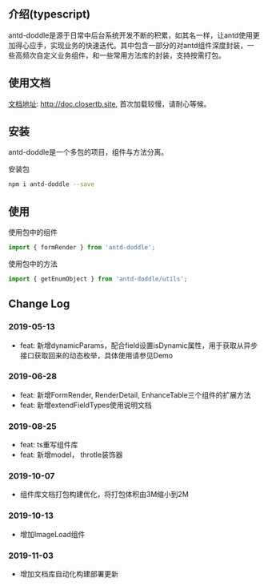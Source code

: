 ## 介绍(typescript)
antd-doddle是源于日常中后台系统开发不断的积累，如其名一样，让antd使用更加得心应手，实现业务的快速迭代。其中包含一部分的对antd组件深度封装，一些高频次自定义业务组件，和一些常用方法库的封装，支持按需打包。

## 使用文档

[文档地址](http://doc.closertb.site): http://doc.closertb.site, 首次加载较慢，请耐心等候。

## 安装

antd-doddle是一个多包的项目，组件与方法分离。

安装包
```sh
npm i antd-doddle --save
```

## 使用  

使用包中的组件  
```javascript
import { formRender } from 'antd-doddle';
```

使用包中的方法 
```javascript
import { getEnumObject } from 'antd-doddle/utils';
```


## Change Log

### 2019-05-13

 - feat: 新增dynamicParams，配合field设置isDynamic属性，用于获取从异步接口获取回来的动态枚举，具体使用请参见Demo

### 2019-06-28
 - feat: 新增FormRender, RenderDetail, EnhanceTable三个组件的扩展方法
 - feat: 新增extendFieldTypes使用说明文档

### 2019-08-25

 - feat: ts重写组件库
 - feat: 新增model， throtle装饰器

### 2019-10-07
 - 组件库文档打包构建优化，将打包体积由3M缩小到2M

### 2019-10-13
 - 增加ImageLoad组件  

### 2019-11-03
 - 增加文档库自动化构建部署更新
